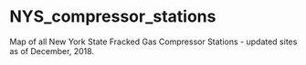 # NYS_compressor_stations
Map of all New York State Fracked Gas Compressor Stations - updated sites as of December, 2018.

